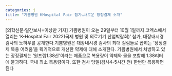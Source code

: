 ```yaml
---
categories: j
title: "기쁨병원 KHospital Fair 참가…새로운 장정결제 소개"
---
```

[의학신문·일간보사=이상만 기자] 기쁨병원이 오는 29일부터 10월 1일까지 코엑스에서 열리는 ‘K-Hospital Fair 2022(국제 병원 및 의료기기 산업박람회)’ 참가, 대장내시경 검사의 노하우를 공개한다.기쁨병원은 대장내시경 검사의 최대 걸림돌로 꼽히는 ‘장정결제 복용 어려움’을 획기적으로 개선한 약제에 대해 소개한다. 기쁨병원에서 처방하고 있는 장정결제는 ‘원프렙1.38산’이라는 제품으로 복용량이 약제와 물을 포함해 1.38리터에 불과하다. 국내 최소 복용량이다. 또한 검사 당일(검사4-5시간 전) 한번만 복용하면 된다